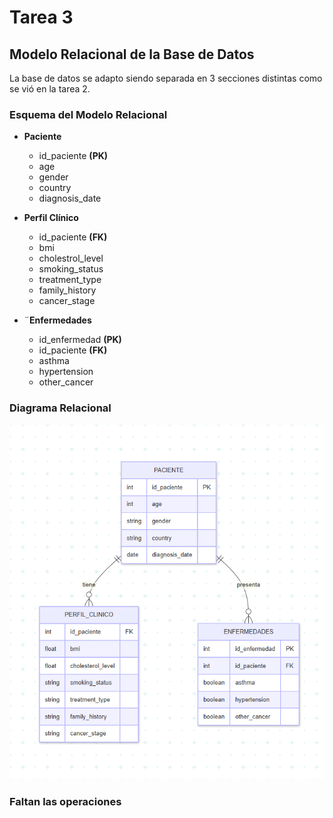 # Tarea 3

## Modelo Relacional de la Base de Datos

La base de datos se adapto siendo separada en 3 secciones distintas como se vió en la tarea 2.

### Esquema del Modelo Relacional

- **Paciente**
    - id_paciente **(PK)**
    - age
    - gender
    - country
    - diagnosis_date

- **Perfil Clínico**
    - id_paciente **(FK)**
    - bmi
    - cholestrol_level
    - smoking_status
    - treatment_type
    - family_history
    - cancer_stage

- ¨**Enfermedades**
    - id_enfermedad **(PK)**
    - id_paciente **(FK)**
    - asthma 
    - hypertension
    - other_cancer

### Diagrama Relacional

![Diagrama](FotoMapa2.png)


### Faltan las operaciones